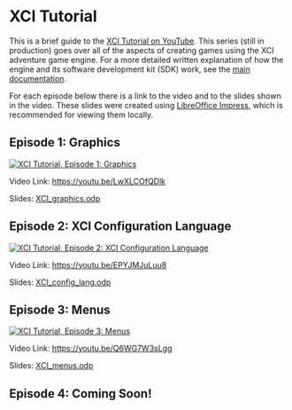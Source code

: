 # XCI Tutorial

This is a brief guide to the [XCI Tutorial on YouTube](https://www.youtube.com/playlist?list=PLPSrOWYluVLJFDQUeNzy50hRb_dh9T8nS). This series (still in production) goes over all of the aspects of creating games using the XCI adventure game engine. For a more detailed written explanation of how the engine and its software development kit (SDK) work, see the [main documentation](README.md).

For each episode below there is a link to the video and to the slides shown in the video. These slides were created using [LibreOffice Impress](https://www.libreoffice.org/discover/impress/), which is recommended for viewing them locally.

## Episode 1: Graphics

[![XCI Tutorial, Episode 1: Graphics](http://img.youtube.com/vi/LwXLCOfQDlk/0.jpg)](https://youtu.be/LwXLCOfQDlk)

Video Link: https://youtu.be/LwXLCOfQDlk

Slides: [XCI_graphics.odp](slides/XCI_graphics.odp)

## Episode 2: XCI Configuration Language

[![XCI Tutorial, Episode 2: XCI Configuration Language](http://img.youtube.com/vi/EPYJMJuLuu8/0.jpg)](https://youtu.be/EPYJMJuLuu8)

Video Link: https://youtu.be/EPYJMJuLuu8

Slides: [XCI_config_lang.odp](slides/XCI_config_lang.odp)

## Episode 3: Menus

[![XCI Tutorial, Episode 3: Menus](http://img.youtube.com/vi/Q6WG7W3sLgg/0.jpg)](https://youtu.be/Q6WG7W3sLgg)

Video Link: https://youtu.be/Q6WG7W3sLgg

Slides: [XCI_menus.odp](slides/XCI_menus.odp)

## Episode 4: Coming Soon!
